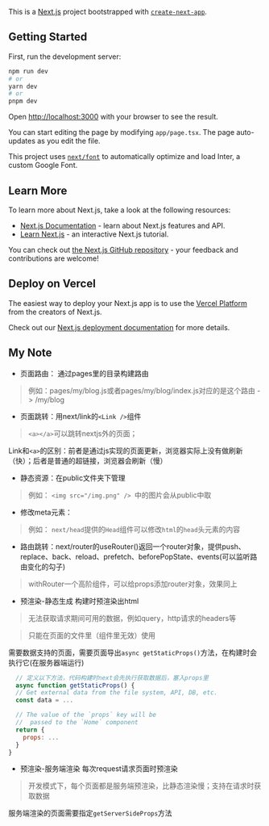 This is a [Next.js](https://nextjs.org/) project bootstrapped with [`create-next-app`](https://github.com/vercel/next.js/tree/canary/packages/create-next-app).

## Getting Started

First, run the development server:

```bash
npm run dev
# or
yarn dev
# or
pnpm dev
```

Open [http://localhost:3000](http://localhost:3000) with your browser to see the result.

You can start editing the page by modifying `app/page.tsx`. The page auto-updates as you edit the file.

This project uses [`next/font`](https://nextjs.org/docs/basic-features/font-optimization) to automatically optimize and load Inter, a custom Google Font.

## Learn More

To learn more about Next.js, take a look at the following resources:

- [Next.js Documentation](https://nextjs.org/docs) - learn about Next.js features and API.
- [Learn Next.js](https://nextjs.org/learn) - an interactive Next.js tutorial.

You can check out [the Next.js GitHub repository](https://github.com/vercel/next.js/) - your feedback and contributions are welcome!

## Deploy on Vercel

The easiest way to deploy your Next.js app is to use the [Vercel Platform](https://vercel.com/new?utm_medium=default-template&filter=next.js&utm_source=create-next-app&utm_campaign=create-next-app-readme) from the creators of Next.js.

Check out our [Next.js deployment documentation](https://nextjs.org/docs/deployment) for more details.



## My Note

- 页面路由： 通过pages里的目录构建路由
> 例如：pages/my/blog.js或者pages/my/blog/index.js对应的是这个路由 -> /my/blog 

- 页面跳转：用next/link的`<Link />`组件
> `<a></a>`可以跳转nextjs外的页面；

Link和`<a>`的区别：前者是通过js实现的页面更新，浏览器实际上没有做刷新（快）；后者是普通的超链接，浏览器会刷新（慢）

- 静态资源：在public文件夹下管理
> 例如： `<img src="/img.png" /> `中的图片会从public中取

- 修改meta元素：
> 例如： `next/head`提供的`Head`组件可以修改`html`的`head`头元素的内容

- 路由跳转：next/router的useRouter()返回一个router对象，提供push、replace、back、reload、prefetch、beforePopState、events(可以监听路由变化的勾子)
> withRouter一个高阶组件，可以给props添加router对象，效果同上


- 预渲染-静态生成 构建时预渲染出html
> 无法获取请求期间可用的数据，例如query，http请求的headers等

> 只能在页面的文件里（组件里无效）使用

需要数据支持的页面，需要页面导出`async getStaticProps()`方法，在构建时会执行它(在服务器端运行)
```js
  // 定义以下方法，代码构建时next会先执行获取数据后，塞入props里
  async function getStaticProps() {
  // Get external data from the file system, API, DB, etc.
  const data = ...

  // The value of the `props` key will be
  //  passed to the `Home` component
  return {
    props: ...
  }
}
```


- 预渲染-服务端渲染 每次request请求页面时预渲染
> 开发模式下，每个页面都是服务端预渲染，比静态渲染慢；支持在请求时获取数据

服务端渲染的页面需要指定`getServerSideProps`方法

